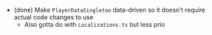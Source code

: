 - (done) Make `PlayerDataSingleton` data-driven so it doesn't require actual code changes to use
  - Also gotta do with `Localizations.ts` but less prio